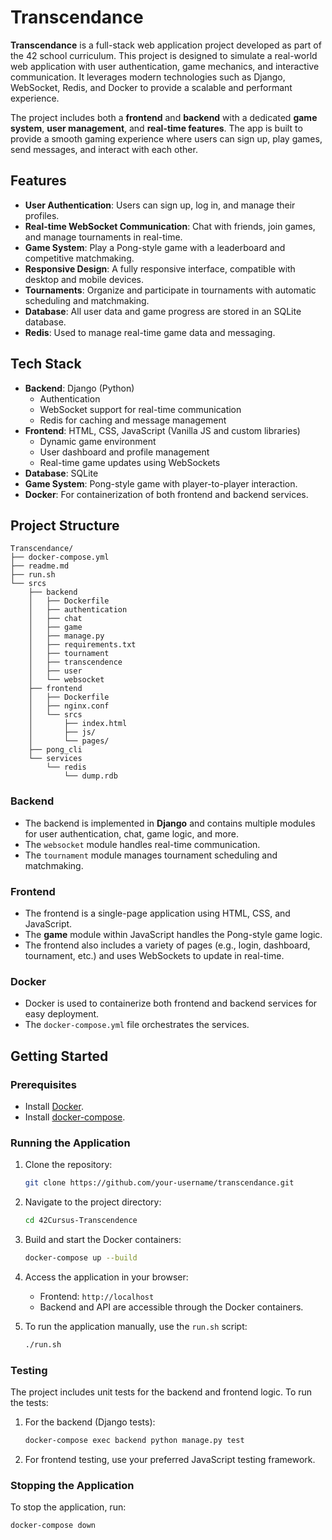 # Transcendance

**Transcendance** is a full-stack web application project developed as part of the 42 school curriculum. This project is designed to simulate a real-world web application with user authentication, game mechanics, and interactive communication. It leverages modern technologies such as Django, WebSocket, Redis, and Docker to provide a scalable and performant experience.

The project includes both a **frontend** and **backend** with a dedicated **game system**, **user management**, and **real-time features**. The app is built to provide a smooth gaming experience where users can sign up, play games, send messages, and interact with each other.

## Features

- **User Authentication**: Users can sign up, log in, and manage their profiles.
- **Real-time WebSocket Communication**: Chat with friends, join games, and manage tournaments in real-time.
- **Game System**: Play a Pong-style game with a leaderboard and competitive matchmaking.
- **Responsive Design**: A fully responsive interface, compatible with desktop and mobile devices.
- **Tournaments**: Organize and participate in tournaments with automatic scheduling and matchmaking.
- **Database**: All user data and game progress are stored in an SQLite database.
- **Redis**: Used to manage real-time game data and messaging.

## Tech Stack

- **Backend**: Django (Python)
  - Authentication
  - WebSocket support for real-time communication
  - Redis for caching and message management
- **Frontend**: HTML, CSS, JavaScript (Vanilla JS and custom libraries)
  - Dynamic game environment
  - User dashboard and profile management
  - Real-time game updates using WebSockets
- **Database**: SQLite
- **Game System**: Pong-style game with player-to-player interaction.
- **Docker**: For containerization of both frontend and backend services.

## Project Structure

```
Transcendance/
├── docker-compose.yml
├── readme.md
├── run.sh
└── srcs
    ├── backend
    │   ├── Dockerfile
    │   ├── authentication
    │   ├── chat
    │   ├── game
    │   ├── manage.py
    │   ├── requirements.txt
    │   ├── tournament
    │   ├── transcendence
    │   ├── user
    │   └── websocket
    ├── frontend
    │   ├── Dockerfile
    │   ├── nginx.conf
    │   └── srcs
    │       ├── index.html
    │       ├── js/
    │       └── pages/
    ├── pong_cli
    └── services
        └── redis
            └── dump.rdb
```

### Backend
- The backend is implemented in **Django** and contains multiple modules for user authentication, chat, game logic, and more.
- The `websocket` module handles real-time communication.
- The `tournament` module manages tournament scheduling and matchmaking.

### Frontend
- The frontend is a single-page application using HTML, CSS, and JavaScript.
- The **game** module within JavaScript handles the Pong-style game logic.
- The frontend also includes a variety of pages (e.g., login, dashboard, tournament, etc.) and uses WebSockets to update in real-time.

### Docker
- Docker is used to containerize both frontend and backend services for easy deployment.
- The `docker-compose.yml` file orchestrates the services.

## Getting Started

### Prerequisites

- Install [Docker](https://www.docker.com/products/docker-desktop).
- Install [docker-compose](https://docs.docker.com/compose/).

### Running the Application

1. Clone the repository:
   ```bash
   git clone https://github.com/your-username/transcendance.git
   ```

2. Navigate to the project directory:
   ```bash
   cd 42Cursus-Transcendence
   ```

3. Build and start the Docker containers:
   ```bash
   docker-compose up --build
   ```

4. Access the application in your browser:
   - Frontend: `http://localhost`
   - Backend and API are accessible through the Docker containers.

5. To run the application manually, use the `run.sh` script:
   ```bash
   ./run.sh
   ```

### Testing

The project includes unit tests for the backend and frontend logic. To run the tests:

1. For the backend (Django tests):
   ```bash
   docker-compose exec backend python manage.py test
   ```

2. For frontend testing, use your preferred JavaScript testing framework.

### Stopping the Application

To stop the application, run:
```bash
docker-compose down
```